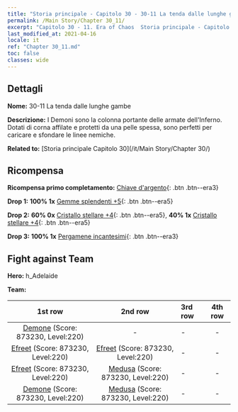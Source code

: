 ```yaml
---
title: "Storia principale - Capitolo 30 - 30-11 La tenda dalle lunghe gambe"
permalink: /Main Story/Chapter 30_11/
excerpt: "Capitolo 30 - 11. Era of Chaos  Storia principale - Capitolo 30_11. 30-11 La tenda dalle lunghe gambe"
last_modified_at: 2021-04-16
locale: it
ref: "Chapter 30_11.md"
toc: false
classes: wide
---
```


## Dettagli

 **Nome:** 30-11 La tenda dalle lunghe gambe

 **Descrizione:** I Demoni sono la colonna portante delle armate dell'Inferno. Dotati di corna affilate e protetti da una pelle spessa, sono perfetti per caricare e sfondare le linee nemiche.

 **Related to:** [Storia principale Capitolo 30](/it/Main Story/Chapter 30/)

## Ricompensa

 **Ricompensa primo completamento:** [Chiave d'argento](/it/Items/con_693/){: .btn .btn--era3}

 **Drop 1:** **100% 1x** [Gemme splendenti +5](/it/Items/mat_100/){: .btn .btn--era5}

 **Drop 2:** **60% 0x** [Cristallo stellare +4](/it/Items/mat_94/){: .btn .btn--era5}, **40% 1x** [Cristallo stellare +4](/it/Items/mat_94/){: .btn .btn--era5}

 **Drop 3:** **100% 1x** [Pergamene incantesimi](/it/Items/con_694/){: .btn .btn--era3}


## Fight against Team
 **Hero:** h_Adelaide

 **Team:**


  | 1st row | 2nd row | 3rd row | 4th row |
  |:----:|:----:|:----|:----:|
  | [Demone](/it/units/Demon/) (Score: 873230, Level:220)  | - | - | - |
  | [Efreet](/it/units/Efreeti/) (Score: 873230, Level:220)  | [Efreet](/it/units/Efreeti/) (Score: 873230, Level:220)  | - | - |
  | [Efreet](/it/units/Efreeti/) (Score: 873230, Level:220)  | [Medusa](/it/units/Medusa/) (Score: 873230, Level:220)  | - | - |
  | [Demone](/it/units/Demon/) (Score: 873230, Level:220)  | [Medusa](/it/units/Medusa/) (Score: 873230, Level:220)  | - | - |


